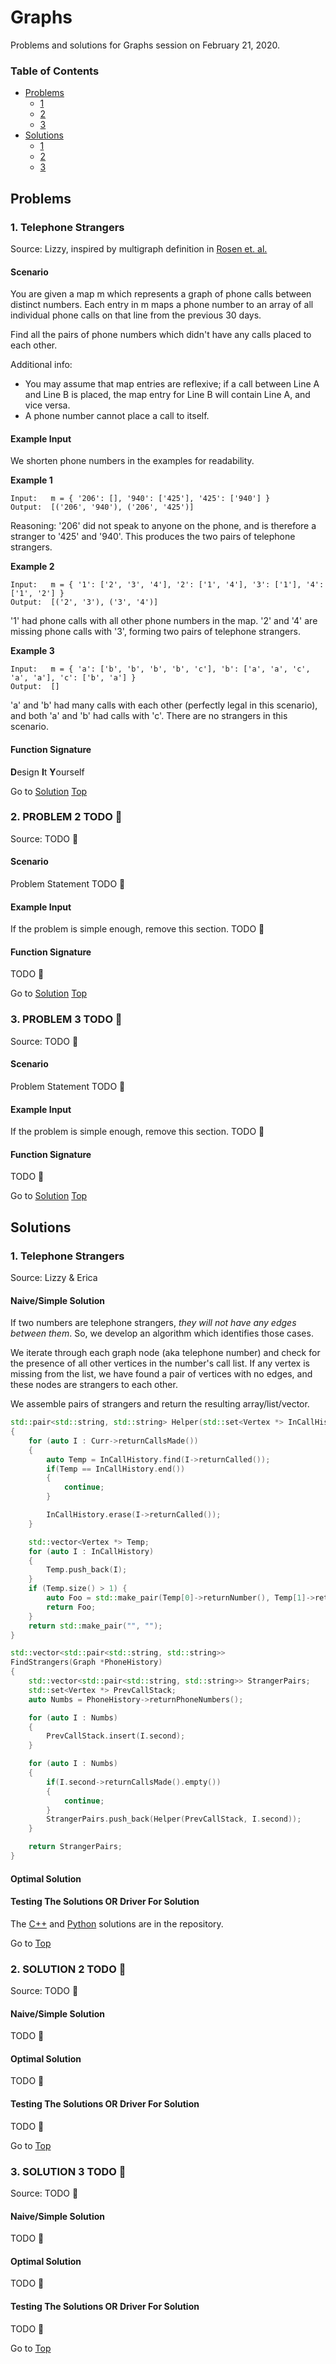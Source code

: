 <!-- Don't remove -->
<a name="top"/>

# Graphs

Problems and solutions for Graphs session on February 21, 2020.

### Table of Contents

* [Problems](#problems)
  * [1](#p1)
  * [2](#p2)
  * [3](#p3)
* [Solutions](#solutions)
  * [1](#s1)
  * [2](#s2)
  * [3](#s3)

<!-- Don't remove -->
<a name="problems"/>

## Problems

<a name="p1"/>

### 1. Telephone Strangers

Source: Lizzy, inspired by multigraph definition in [Rosen et. al.](https://www.amazon.com/Discrete-Mathematics-Applications-Kenneth-Rosen-ebook/dp/B07FF9DY66)

#### Scenario

You are given a map m which represents a graph of phone calls between distinct numbers. Each entry in m maps a phone number to an array of all individual phone calls on that line from the previous 30 days.

Find all the pairs of phone numbers which didn't have any calls placed to each other.

Additional info:

- You may assume that map entries are reflexive; if a call between Line A and Line B is placed, the map entry for Line B will contain Line A, and vice versa.
- A phone number cannot place a call to itself.

#### Example Input

We shorten phone numbers in the examples for readability.

**Example 1**
```
Input:   m = { '206': [], '940': ['425'], '425': ['940'] }
Output:  [('206', '940'), ('206', '425')]
```
Reasoning: '206' did not speak to anyone on the phone, and is therefore a stranger to '425' and '940'. This produces the two pairs of telephone strangers.

**Example 2**
```
Input:   m = { '1': ['2', '3', '4'], '2': ['1', '4'], '3': ['1'], '4': ['1', '2'] }
Output:  [('2', '3'), ('3', '4')]
```
'1' had phone calls with all other phone numbers in the map. '2' and '4' are missing phone calls with '3', forming two pairs of telephone strangers.

**Example 3**
```
Input:   m = { 'a': ['b', 'b', 'b', 'b', 'c'], 'b': ['a', 'a', 'c', 'a', 'a'], 'c': ['b', 'a'] }
Output:  []
```
'a' and 'b' had many calls with each other (perfectly legal in this scenario), and both 'a' and 'b' had calls with 'c'. There are no strangers in this scenario.

#### Function Signature

**D**esign **I**t **Y**ourself

<!-- Don't remove -->
Go to [Solution](#s1)   [Top](#top)

<!-- Don't remove -->
<a name="p2"/>

### 2. PROBLEM 2 TODO :bug:

Source: TODO :bug:

#### Scenario

Problem Statement TODO :bug:

#### Example Input

If the problem is simple enough, remove this section. TODO :bug:

#### Function Signature

TODO :bug:

<!-- Don't remove -->
Go to [Solution](#s2)   [Top](#top)

<!-- Don't remove -->
<a name="p3"/>

### 3. PROBLEM 3 TODO :bug:

Source: TODO :bug:

#### Scenario

Problem Statement TODO :bug:

#### Example Input

If the problem is simple enough, remove this section. TODO :bug:

#### Function Signature

TODO :bug:

<!-- Don't remove -->
Go to [Solution](#s3)   [Top](#top)

<!-- Don't remove -->
<a name="solutions"/>

## Solutions

<!-- Don't remove -->
<a name="s1"/>

### 1. Telephone Strangers

Source: Lizzy & Erica

#### Naive/Simple Solution

If two numbers are telephone strangers, _they will not have any edges between them_. So, we develop an algorithm which identifies those cases.

We iterate through each graph node (aka telephone number) and check for the presence of all other vertices in the number's call list. If any vertex is missing from the list, we have found a pair of vertices with no edges, and these nodes are strangers to each other.

We assemble pairs of strangers and return the resulting array/list/vector.

```c++
std::pair<std::string, std::string> Helper(std::set<Vertex *> InCallHistory, Vertex *Curr)
{
    for (auto I : Curr->returnCallsMade())
    {
        auto Temp = InCallHistory.find(I->returnCalled()); 
        if(Temp == InCallHistory.end())
        {
            continue;
        }

        InCallHistory.erase(I->returnCalled());
    }

    std::vector<Vertex *> Temp;
    for (auto I : InCallHistory)
    {
        Temp.push_back(I);
    }
    if (Temp.size() > 1) {
        auto Foo = std::make_pair(Temp[0]->returnNumber(), Temp[1]->returnNumber());
        return Foo;
    }
    return std::make_pair("", "");
}

std::vector<std::pair<std::string, std::string>>
FindStrangers(Graph *PhoneHistory)
{
    std::vector<std::pair<std::string, std::string>> StrangerPairs;
    std::set<Vertex *> PrevCallStack;
    auto Numbs = PhoneHistory->returnPhoneNumbers();

    for (auto I : Numbs)
    {
        PrevCallStack.insert(I.second);
    }

    for (auto I : Numbs)
    {
        if(I.second->returnCallsMade().empty())
        {
            continue;
        }
        StrangerPairs.push_back(Helper(PrevCallStack, I.second));
    }

    return StrangerPairs;
}
```

#### Optimal Solution


#### Testing The Solutions OR Driver For Solution

The [C++](./TelephoneStrangers/TelephoneStrangers.cpp) and [Python](./TelephoneStrangers/strangers.py) solutions are in the repository.

<!-- Don't remove -->
Go to [Top](#top)

<!-- Don't remove -->
<a name="s2"/>

### 2. SOLUTION 2 TODO :bug:

Source: TODO :bug:

#### Naive/Simple Solution

TODO :bug:

#### Optimal Solution

TODO :bug:

#### Testing The Solutions OR Driver For Solution

TODO :bug:

<!-- Don't remove -->
Go to [Top](#top)

<!-- Don't remove -->
<a name="s3"/>

### 3. SOLUTION 3 TODO :bug:

Source: TODO :bug:

#### Naive/Simple Solution 

TODO :bug:

#### Optimal Solution

TODO :bug:

#### Testing The Solutions OR Driver For Solution

TODO :bug:

<!-- Don't remove -->
Go to [Top](#top)
